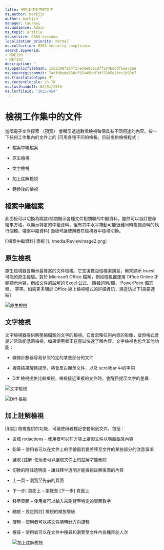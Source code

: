 ```yaml
---
title: 檢視工作集中的文件
ms.author: markjjo
author: markjjo
manager: laurawi
ms.audience: Admin
ms.topic: article
ms.service: O365-seccomp
localization_priority: Normal
ms.collection: M365-security-compliance
search.appverid:
- MOE150
- MET150
description: ''
ms.openlocfilehash: 1502308fab4f27ed9e93e1dff204bdddf6ae726e
ms.sourcegitcommit: 7adfd8eda038cf25449bdf3df78b5e2fcc1999e7
ms.translationtype: MT
ms.contentlocale: zh-TW
ms.lasthandoff: 03/01/2019
ms.locfileid: "30357454"
---
```

# <a name="view-documents-in-a-working-set"></a>檢視工作集中的文件

進階電子文件探索 （預覽） 會顯示透過數個檢視每個具有不同用途的內容。按一下任何工作集內的文件上的 [可用各種不同的檢視。目前提供檢視程式：

- 檔案中繼檔案  

- 原生檢視
- 文字檢視
- 加上註解檢視
- 轉換後的檢視

## <a name="file-metadata"></a>檔案中繼檔案  


此面板可以切換為開啟/關閉顯示各種文件相關聯的中繼資料。雖然可以自訂搜尋結果方格，以顯示特定的中繼資料，但有其中水平捲動可能很難同時檢閱資料的執行個體。檔案中繼資料] 面板可讓使用者在檢視器中檢視切換。

![檔案中繼資料] 面板
](../media/Reviewimage2.png)

## <a name="native-view"></a>原生檢視

原生檢視器會顯示最豐富的文件檢視。它支援數百個檔案類型，用來顯示 truest 可能的原生經驗。對於 Microsoft Office 檔案，例如檢視器運用 Office Online 才能顯示內容，例如文件的註解的 Excel 公式、 隱藏的列/欄、 PowerPoint 備忘稿、 等等。如需更多關於 Office 線上檢視程式的詳細資訊，請造訪以下\[需要連結\]

![原生檢視
](../media/Reviewimage3.png)

## <a name="text-view"></a>文字檢視

文字檢視器提供解壓縮檔案的文字的檢視。它會忽略任何內嵌的影像，並但格式會是非常效能低落檢視，如果使用者正在嘗試快速了解內容。文字檢視也包含其他功能：

  - 線條計數器容易參照特定的某些部分的文件

  - 搜尋結果醒目提示，將會反白顯示文件，以及 scrollbar 中的字詞

  - Diff 檢視提供比較檢視，檢視接近重複的文件時，會醒目提示文字的差異

![文字檢視
](../media/Reviewimage4.png)

![Diff 檢視
](../media/Reviewimage5.png)

## <a name="annotate-view"></a>加上註解檢視

[附註] 檢視提供的功能，可讓使用者標記會套用到文件，包括：

  - 區域 redactions – 使用者可以在方塊上繪製文件以隱藏敏感內容

  - 鉛筆 – 使用者可以在文件上的手繪圖若要將移至文件的某些部分的注意事項

  - 選取 [註解-使用者可以選取文件上的註解才能刪除

  - 切換的附註透明度 – 讓註釋半透明才能檢視註解後面的內容

  - 上一頁 – 瀏覽至先前的頁面

  - 下一步] 頁面上 – 瀏覽至 [下一步] 頁面上

  - 移至頁面 – 使用者可以輸入來瀏覽至特定的頁面數字

  - 縮放 – 設定附註] 檢視的縮放層級

  - 旋轉 – 使用者可以將文件順時針方向旋轉

  - 搜尋 – 使用者可以在文件中搜尋和瀏覽至文件內各種拜訪人次
    
    ![加上註解檢視
    ](../media/Reviewimage1.png)
